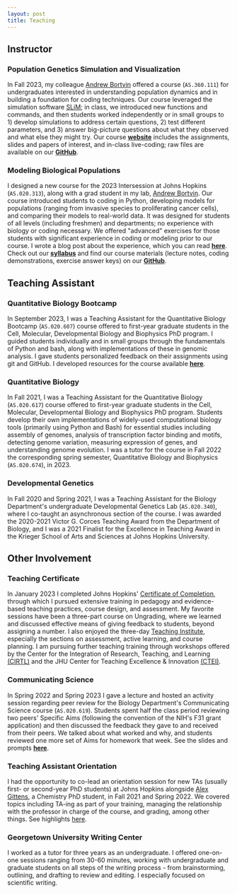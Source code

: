```yaml
---
layout: post
title: Teaching
---
```


## Instructor

### Population Genetics Simulation and Visualization 
In Fall 2023, my colleague [Andrew Bortvin](https://andrew-bortvin.github.io/) offered a course (`AS.360.111`) for undergraduates interested in understanding population dynamics and in building a foundation for coding techniques. Our course leveraged the simulation software [SLiM](https://messerlab.org/slim/); in class, we introduced new functions and commands, and then students worked independently or in small groups to 1) develop simulations to address certain questions, 2) test different parameters, and 3) answer big-picture questions about what they observed and what else they might try. Our course **[website](https://andrew-bortvin.github.io/slimNotes/)** includes the assignments, slides and papers of interest, and in-class live-coding; raw files are available on our **[GitHub](https://github.com/andrew-bortvin/slimNotes)**. 

### Modeling Biological Populations 
I designed a new course for the 2023 Intersession at Johns Hopkins (`AS.020.313`), along with a grad student in my lab, [Andrew Bortvin](https://andrew-bortvin.github.io/). Our course introduced students to coding in Python, developing models for populations (ranging from invasive species to proliferating cancer cells), and comparing their models to real-world data. It was designed for students of all levels (including freshmen) and departments; no experience with biology or coding necessary. We offered "advanced" exercises for those students with significant experience in coding or modeling prior to our course. I wrote a blog post about the experience, which you can read **[here](https://scarioscia.github.io/2023-02-16/intersession)**. Check out our **[syllabus](https://andrew-bortvin.github.io/mbp23.github.io/syllabus/)** and find our course materials (lecture notes, coding demonstrations, exercise answer keys) on our **[GitHub](https://github.com/scarioscia/modeling_biological_populations)**. 


## Teaching Assistant 

### Quantitative Biology Bootcamp

In September 2023, I was a Teaching Assistant for the Quantitative Biology Bootcamp (`AS.020.607`) course offered to first-year graduate students in the Cell, Molecular, Developmental Biology and Biophysics PhD program. I guided students individually and in small groups through the fundamentals of Python and bash, along with implementations of these in genomic analysis. I gave students personalized feedback on their assignments using git and GitHub. I developed resources for the course available **[here](https://andrew-bortvin.github.io/swcmdb/index.html)**.

### Quantitative Biology 

In Fall 2021, I was a Teaching Assistant for the Quantitative Biology (`AS.020.617`) course offered to first-year graduate students in the Cell, Molecular, Developmental Biology and Biophysics PhD program. Students develop their own implementations of widely-used computational biology tools (primarily using Python and Bash) for essential studies including assembly of genomes, analysis of transcription factor binding and motifs, detecting genome variation, measuring expression of genes, and understanding genome evolution. I was a tutor for the course in Fall 2022 the corresponding spring semester, Quantitative Biology and Biophysics (`AS.020.674`), in 2023. 

### Developmental Genetics

In Fall 2020 and Spring 2021, I was a Teaching Assistant for the Biology Department's undergraduate Developmental Genetics Lab (`AS.020.340`), where I co-taught an asynchronous section of the course. I was awarded the 2020-2021 Victor G. Corces Teaching Award from the Department of Biology, and I was a 2021 Finalist for the Excellence in Teaching Award in the Krieger School of Arts and Sciences at Johns Hopkins University. 


## Other Involvement 

### Teaching Certificate

In January 2023 I completed Johns Hopkins' [Certificate of Completion](https://ctei.jhu.edu/teaching-academy/coc), through which I pursued extensive training in pedagogy and evidence-based teaching practices, course design, and assessment. My favorite sessions have been a three-part course on Ungrading, where we learned and discussed effective means of giving feedback to students, beyond assigning a number. I also enjoyed the three-day [Teaching Institute](https://ctei.jhu.edu/teaching-academy/ti), especially the sections on assessment, active learning, and course planning. I am pursuing further teaching training through workshops offered by the Center for the Integration of Research, Teaching, and Learning [(CIRTL)](https://www.cirtl.net/) and the JHU Center for Teaching Excellence & Innovation [(CTEI)](https://ctei.jhu.edu/).

### Communicating Science 

In Spring 2022 and Spring 2023 I gave a lecture and hosted an activity session regarding peer review for the Biology Department's Communicating Science course (`AS.020.619`). Students spent half the class period reviewing two peers' Specific Aims (following the convention of the NIH's F31 grant application) and then discussed the feedback they gave to and received from their peers. We talked about what worked and why, and students reviewed one more set of Aims for homework that week. See the slides and prompts **[here](https://drive.google.com/file/d/1KVz10cekga2QBHQQ-ArDTAg5UCpUzb5F/view?usp=sharing)**. 

### Teaching Assistant Orientation 

I had the opportunity to co-lead an orientation session for new TAs (usually first- or second-year PhD students) at Johns Hopkins alongside [Alex Gittens](https://www.linkedin.com/in/alexgittens/), a Chemistry PhD student, in Fall 2021 and Spring 2022. We covered topics including TA-ing as part of your training, managing the relationship with the professor in charge of the course, and grading, among other things. See highlights [here](https://scarioscia.github.io/2024-01-18/TA-orientation).


### Georgetown University Writing Center

I worked as a tutor for three years as an undergraduate. I offered one-on-one sessions ranging from 30-60 minutes, working with undergraduate and graduate students on all steps of the writing process - from brainstorming, outlining, and drafting to review and editing. I especially focused on scientific writing. 

<br />


